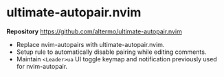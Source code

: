 # ultimate-autopair.nvim

**Repository** <https://github.com/altermo/ultimate-autopair.nvim>

- Replace nvim-autopairs with ultimate-autopair.nvim.
- Setup rule to automatically disable pairing while editing comments.
- Maintain `<Leader>ua` UI toggle keymap and notification previously used for nvim-autopair.
